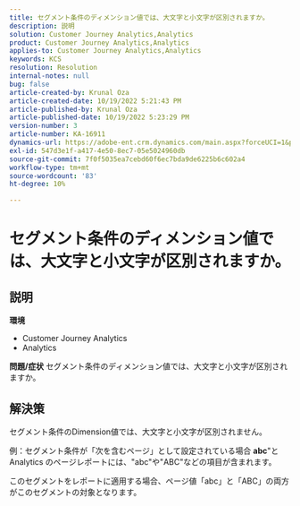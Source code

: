```yaml
---
title: セグメント条件のディメンション値では、大文字と小文字が区別されますか。
description: 説明
solution: Customer Journey Analytics,Analytics
product: Customer Journey Analytics,Analytics
applies-to: Customer Journey Analytics,Analytics
keywords: KCS
resolution: Resolution
internal-notes: null
bug: false
article-created-by: Krunal Oza
article-created-date: 10/19/2022 5:21:43 PM
article-published-by: Krunal Oza
article-published-date: 10/19/2022 5:23:29 PM
version-number: 3
article-number: KA-16911
dynamics-url: https://adobe-ent.crm.dynamics.com/main.aspx?forceUCI=1&pagetype=entityrecord&etn=knowledgearticle&id=e95a3a7a-d24f-ed11-bba2-00224808679b
exl-id: 547d3e1f-a417-4e50-8ec7-05e5024960db
source-git-commit: 7f0f5035ea7cebd60f6ec7bda9de6225b6c602a4
workflow-type: tm+mt
source-wordcount: '83'
ht-degree: 10%

---
```


# セグメント条件のディメンション値では、大文字と小文字が区別されますか。

## 説明

<b>環境</b>
- Customer Journey Analytics
- Analytics



<b>問題/症状</b>
セグメント条件のディメンション値では、大文字と小文字が区別されますか。


## 解決策


セグメント条件のDimension値では、大文字と小文字が区別されません。

例：セグメント条件が「次を含むページ」として設定されている場合 <b>abc</b>&quot;と Analytics のページレポートには、&quot;abc&quot;や&quot;ABC&quot;などの項目が含まれます。

このセグメントをレポートに適用する場合、ページ値「abc」と「ABC」の両方がこのセグメントの対象となります。

